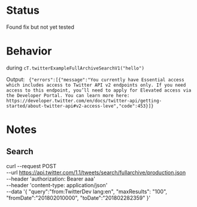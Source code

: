 # Status

Found fix but not yet tested

# Behavior

during `cT.twitterExampleFullArchiveSearchV1("hello")`

Output: ` {"errors":[{"message":"You currently have Essential access which includes access to Twitter API v2 endpoints only. If you need access to this endpoint, you’ll need to apply for Elevated access via the Developer Portal. You can learn more here: https://developer.twitter.com/en/docs/twitter-api/getting-started/about-twitter-api#v2-access-leve","code":453}]}`

# Notes

## Search

curl --request POST \
 --url https://api.twitter.com/1.1/tweets/search/fullarchive/production.json \
 --header 'authorization: Bearer aaa' \
 --header 'content-type: application/json' \
 --data '{
"query":"from:TwitterDev lang:en",
"maxResults": "100",
"fromDate":"201802010000",
"toDate":"201802282359"
}'
